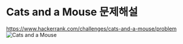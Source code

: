 # Cats and a Mouse 문제해설
https://www.hackerrank.com/challenges/cats-and-a-mouse/problem
![Cats and a Mouse](https://user-images.githubusercontent.com/56715366/68336811-8596f480-0122-11ea-8d57-449954bd6e08.jpg)
